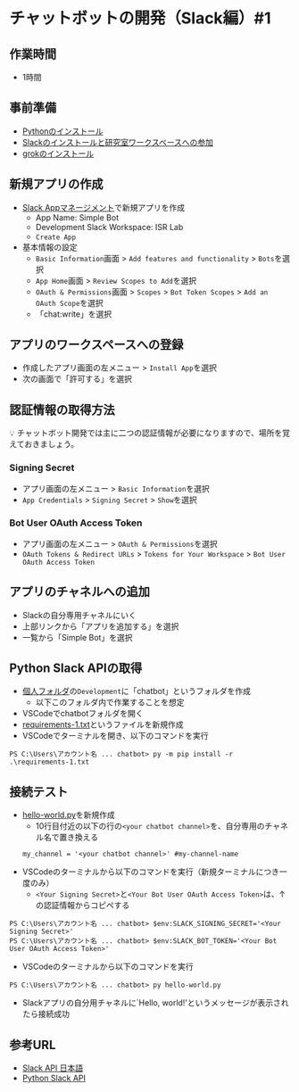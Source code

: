 # チャットボットの開発（Slack編）#1

## 作業時間

- 1時間

## 事前準備

- [Pythonのインストール](pc-python.md)
- [Slackのインストールと研究室ワークスペースへの参加](pc-slack.md)
- [grokのインストール](pc-ngrok.md)

## 新規アプリの作成

- [Slack Appマネージメント](https://api.slack.com/apps?new_app=1)で新規アプリを作成
  - App Name: Simple Bot
  - Development Slack Workspace: ISR Lab
  - `Create App`
- 基本情報の設定
  - `Basic Information`画面 > `Add features and functionality` > `Bots`を選択
  - `App Home`画面 > `Review Scopes to Add`を選択
  - `OAuth & Permissions`画面 > `Scopes` > `Bot Token Scopes` > `Add an OAuth Scope`を選択
  - 「chat:write」を選択

## アプリのワークスペースへの登録

- 作成したアプリ画面の左メニュー > `Install App`を選択
- 次の画面で「許可する」を選択

## 認証情報の取得方法

:bulb: チャットボット開発では主に二つの認証情報が必要になりますので、場所を覚えておきましょう。

### Signing Secret

- アプリ画面の左メニュー > `Basic Information`を選択
- `App Credentials` > `Signing Secret` > `Show`を選択

### Bot User OAuth Access Token

- アプリ画面の左メニュー > `OAuth & Permissions`を選択
- `OAuth Tokens & Redirect URLs` > `Tokens for Your Workspace` > `Bot User OAuth Access Token`

## アプリのチャネルへの追加

- Slackの自分専用チャネルにいく
- 上部リンクから「アプリを追加する」を選択
- 一覧から「Simple Bot」を選択

## Python Slack APIの取得

- [個人フォルダ](../research/files-and-data.md)の`Development`に「chatbot」というフォルダを作成
    - 以下このフォルダ内で作業することを想定
- VSCodeでchatbotフォルダを開く
- [requirements-1.txt](chatbot-slack/requirements-1.txt)というファイルを新規作成
- VSCodeでターミナルを開き、以下のコマンドを実行
```
PS C:\Users\アカウント名 ... chatbot> py -m pip install -r .\requirements-1.txt
```

## 接続テスト

- [hello-world.py](chatbot-slack/hello-world.py)を新規作成
    - 10行目付近の以下の行の`<your chatbot channel>`を、自分専用のチャネル名で置き換える
    ```
    my_channel = '<your chatbot channel>' #my-channel-name
    ```
- VSCodeのターミナルから以下のコマンドを実行（新規ターミナルにつき一度のみ）
    - `<Your Signing Secret>`と`<Your Bot User OAuth Access Token>`は、↑の認証情報からコピペする
```
PS C:\Users\アカウント名 ... chatbot> $env:SLACK_SIGNING_SECRET='<Your Signing Secret>'
PS C:\Users\アカウント名 ... chatbot> $env:SLACK_BOT_TOKEN='<Your Bot User OAuth Access Token>'
```

- VSCodeのターミナルから以下のコマンドを実行
```
PS C:\Users\アカウント名 ... chatbot> py hello-world.py
```
- Slackアプリの自分用チャネルに`Hello, world!'というメッセージが表示されたら接続成功


## 参考URL

- [Slack API 日本語](https://api.slack.com/lang/ja-jp)
- [Python Slack API](https://github.com/SlackAPI/python-slackclient)